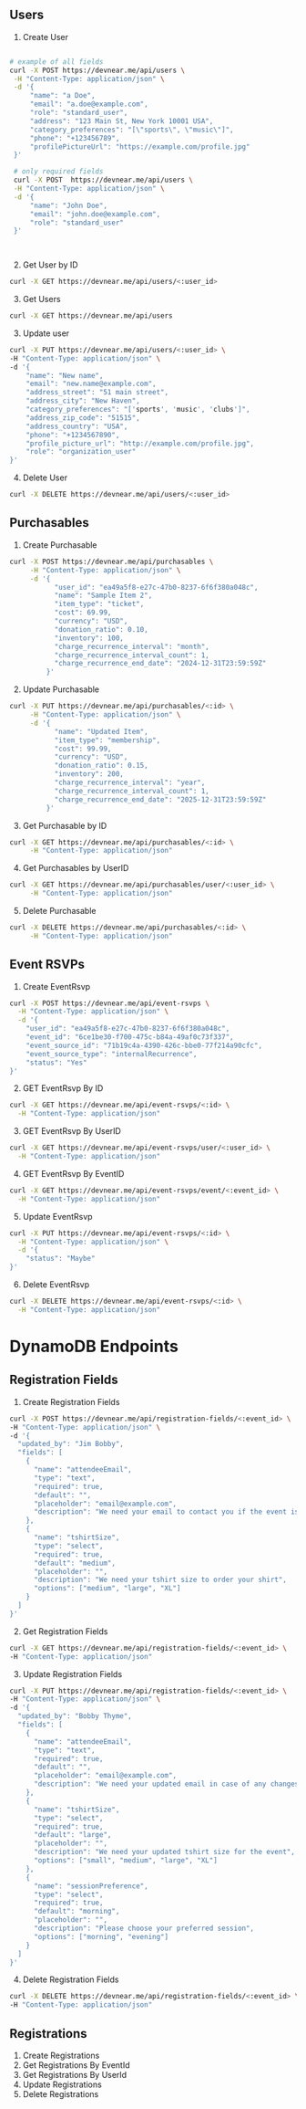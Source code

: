 ## Users

1. Create User

```bash

# example of all fields
curl -X POST https://devnear.me/api/users \
 -H "Content-Type: application/json" \
 -d '{
     "name": "a Doe",
     "email": "a.doe@example.com",
     "role": "standard_user",
     "address": "123 Main St, New York 10001 USA",
     "category_preferences": "[\"sports\", \"music\"]",
     "phone": "+123456789",
     "profilePictureUrl": "https://example.com/profile.jpg"
 }'

 # only required fields
 curl -X POST  https://devnear.me/api/users \
 -H "Content-Type: application/json" \
 -d '{
     "name": "John Doe",
     "email": "john.doe@example.com",
     "role": "standard_user"
 }'

 
```

2. Get User by ID
```bash
curl -X GET https://devnear.me/api/users/<:user_id>

```

3. Get Users
```bash
curl -X GET https://devnear.me/api/users

```

3. Update user
```bash
curl -X PUT https://devnear.me/api/users/<:user_id> \
-H "Content-Type: application/json" \
-d '{
    "name": "New name",
    "email": "new.name@example.com",
    "address_street": "51 main street",
    "address_city": "New Haven",
    "category_preferences": "['sports', 'music', 'clubs']",
    "address_zip_code": "51515",
    "address_country": "USA",
    "phone": "+1234567890",
    "profile_picture_url": "http://example.com/profile.jpg",
    "role": "organization_user"
}'

```

4. Delete User
```bash
curl -X DELETE https://devnear.me/api/users/<:user_id> 
```

## Purchasables

1. Create Purchasable
```bash
curl -X POST https://devnear.me/api/purchasables \
     -H "Content-Type: application/json" \
     -d '{
           "user_id": "ea49a5f8-e27c-47b0-8237-6f6f380a048c",
           "name": "Sample Item 2",
           "item_type": "ticket",
           "cost": 69.99,
           "currency": "USD",
           "donation_ratio": 0.10,
           "inventory": 100,
           "charge_recurrence_interval": "month",
           "charge_recurrence_interval_count": 1,
           "charge_recurrence_end_date": "2024-12-31T23:59:59Z"
         }'

```

2. Update Purchasable
```bash
curl -X PUT https://devnear.me/api/purchasables/<:id> \
     -H "Content-Type: application/json" \
     -d '{
           "name": "Updated Item",
           "item_type": "membership",
           "cost": 99.99,
           "currency": "USD",
           "donation_ratio": 0.15,
           "inventory": 200,
           "charge_recurrence_interval": "year",
           "charge_recurrence_interval_count": 1,
           "charge_recurrence_end_date": "2025-12-31T23:59:59Z"
         }'

```
3. Get Purchasable by ID
```bash
curl -X GET https://devnear.me/api/purchasables/<:id> \
     -H "Content-Type: application/json"

```
4. Get Purchasables by UserID
```bash
curl -X GET https://devnear.me/api/purchasables/user/<:user_id> \
     -H "Content-Type: application/json"
```
5. Delete Purchasable
```bash
curl -X DELETE https://devnear.me/api/purchasables/<:id> \
     -H "Content-Type: application/json"

```


## Event RSVPs
1. Create EventRsvp
```bash
curl -X POST https://devnear.me/api/event-rsvps \
  -H "Content-Type: application/json" \
  -d '{
    "user_id": "ea49a5f8-e27c-47b0-8237-6f6f380a048c",
    "event_id": "6ce1be30-f700-475c-b84a-49af0c73f337",
    "event_source_id": "71b19c4a-4390-426c-bbe0-77f214a90cfc",
    "event_source_type": "internalRecurrence",
    "status": "Yes"
}'
```

2. GET EventRsvp By ID
```bash
curl -X GET https://devnear.me/api/event-rsvps/<:id> \
  -H "Content-Type: application/json"

```

3. GET EventRsvp By UserID
```bash
curl -X GET https://devnear.me/api/event-rsvps/user/<:user_id> \
  -H "Content-Type: application/json"

```
4. GET EventRsvp By EventID
```bash
curl -X GET https://devnear.me/api/event-rsvps/event/<:event_id> \
  -H "Content-Type: application/json"
```

5. Update EventRsvp
```bash
curl -X PUT https://devnear.me/api/event-rsvps/<:id> \
  -H "Content-Type: application/json" \
  -d '{
    "status": "Maybe"
}'

```

6. Delete EventRsvp
```bash
curl -X DELETE https://devnear.me/api/event-rsvps/<:id> \
  -H "Content-Type: application/json"

```

# DynamoDB Endpoints

## Registration Fields
1. Create Registration Fields
```bash
curl -X POST https://devnear.me/api/registration-fields/<:event_id> \
-H "Content-Type: application/json" \
-d '{
  "updated_by": "Jim Bobby",
  "fields": [
    {
      "name": "attendeeEmail",
      "type": "text",
      "required": true,
      "default": "",
      "placeholder": "email@example.com",
      "description": "We need your email to contact you if the event is cancelled"
    },
    {
      "name": "tshirtSize",
      "type": "select",
      "required": true,
      "default": "medium",
      "placeholder": "",
      "description": "We need your tshirt size to order your shirt",
      "options": ["medium", "large", "XL"]
    }
  ]
}'

```

2. Get Registration Fields
```bash
curl -X GET https://devnear.me/api/registration-fields/<:event_id> \
-H "Content-Type: application/json"
```

3. Update Registration Fields
```bash
curl -X PUT https://devnear.me/api/registration-fields/<:event_id> \
-H "Content-Type: application/json" \
-d '{
  "updated_by": "Bobby Thyme",
  "fields": [
    {
      "name": "attendeeEmail",
      "type": "text",
      "required": true,
      "default": "",
      "placeholder": "email@example.com",
      "description": "We need your updated email in case of any changes"
    },
    {
      "name": "tshirtSize",
      "type": "select",
      "required": true,
      "default": "large",
      "placeholder": "",
      "description": "We need your updated tshirt size for the event",
      "options": ["small", "medium", "large", "XL"]
    },
    {
      "name": "sessionPreference",
      "type": "select",
      "required": true,
      "default": "morning",
      "placeholder": "",
      "description": "Please choose your preferred session",
      "options": ["morning", "evening"]
    }
  ]
}'
```

4. Delete Registration Fields
```bash
curl -X DELETE https://devnear.me/api/registration-fields/<:event_id> \
-H "Content-Type: application/json"
```


## Registrations
1. Create Registrations
2. Get Registrations By EventId
3. Get Registrations By UserId
4. Update Registrations
5. Delete Registrations


